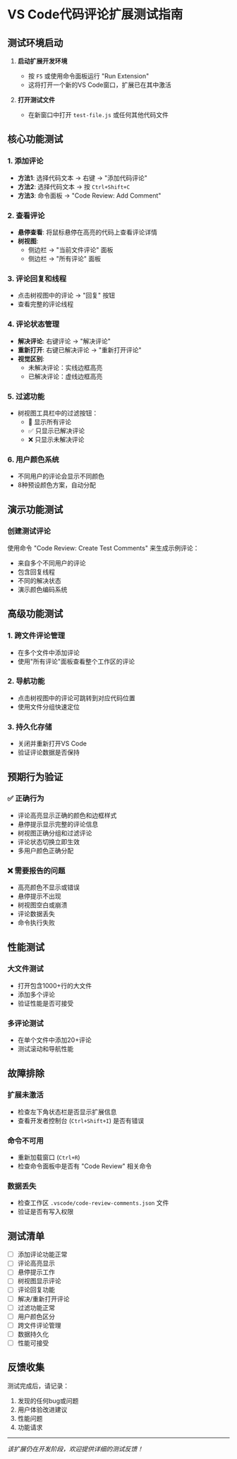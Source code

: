 # VS Code代码评论扩展测试指南

## 测试环境启动

1. **启动扩展开发环境**
   - 按 `F5` 或使用命令面板运行 "Run Extension"
   - 这将打开一个新的VS Code窗口，扩展已在其中激活

2. **打开测试文件**
   - 在新窗口中打开 `test-file.js` 或任何其他代码文件

## 核心功能测试

### 1. 添加评论
- **方法1**: 选择代码文本 → 右键 → "添加代码评论"
- **方法2**: 选择代码文本 → 按 `Ctrl+Shift+C`
- **方法3**: 命令面板 → "Code Review: Add Comment"

### 2. 查看评论
- **悬停查看**: 将鼠标悬停在高亮的代码上查看评论详情
- **树视图**: 
  - 侧边栏 → "当前文件评论" 面板
  - 侧边栏 → "所有评论" 面板

### 3. 评论回复和线程
- 点击树视图中的评论 → "回复" 按钮
- 查看完整的评论线程

### 4. 评论状态管理
- **解决评论**: 右键评论 → "解决评论"
- **重新打开**: 右键已解决评论 → "重新打开评论"
- **视觉区别**: 
  - 未解决评论：实线边框高亮
  - 已解决评论：虚线边框高亮

### 5. 过滤功能
- 树视图工具栏中的过滤按钮：
  - 📝 显示所有评论
  - ✅ 只显示已解决评论  
  - ❌ 只显示未解决评论

### 6. 用户颜色系统
- 不同用户的评论会显示不同颜色
- 8种预设颜色方案，自动分配

## 演示功能测试

### 创建测试评论
使用命令 "Code Review: Create Test Comments" 来生成示例评论：
- 来自多个不同用户的评论
- 包含回复线程
- 不同的解决状态
- 演示颜色编码系统

## 高级功能测试

### 1. 跨文件评论管理
- 在多个文件中添加评论
- 使用"所有评论"面板查看整个工作区的评论

### 2. 导航功能
- 点击树视图中的评论可跳转到对应代码位置
- 使用文件分组快速定位

### 3. 持久化存储
- 关闭并重新打开VS Code
- 验证评论数据是否保持

## 预期行为验证

### ✅ 正确行为
- 评论高亮显示正确的颜色和边框样式
- 悬停提示显示完整的评论信息
- 树视图正确分组和过滤评论
- 评论状态切换立即生效
- 多用户颜色正确分配

### ❌ 需要报告的问题
- 高亮颜色不显示或错误
- 悬停提示不出现
- 树视图空白或崩溃
- 评论数据丢失
- 命令执行失败

## 性能测试

### 大文件测试
- 打开包含1000+行的大文件
- 添加多个评论
- 验证性能是否可接受

### 多评论测试
- 在单个文件中添加20+评论
- 测试滚动和导航性能

## 故障排除

### 扩展未激活
- 检查左下角状态栏是否显示扩展信息
- 查看开发者控制台 (`Ctrl+Shift+I`) 是否有错误

### 命令不可用
- 重新加载窗口 (`Ctrl+R`)
- 检查命令面板中是否有 "Code Review" 相关命令

### 数据丢失
- 检查工作区 `.vscode/code-review-comments.json` 文件
- 验证是否有写入权限

## 测试清单

- [ ] 添加评论功能正常
- [ ] 评论高亮显示
- [ ] 悬停提示工作
- [ ] 树视图显示评论
- [ ] 评论回复功能
- [ ] 解决/重新打开评论
- [ ] 过滤功能正常
- [ ] 用户颜色区分
- [ ] 跨文件评论管理
- [ ] 数据持久化
- [ ] 性能可接受

## 反馈收集

测试完成后，请记录：
1. 发现的任何bug或问题
2. 用户体验改进建议
3. 性能问题
4. 功能请求

---

*该扩展仍在开发阶段，欢迎提供详细的测试反馈！*
